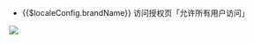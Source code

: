 <IntegrationDetailCard :title="`在 ${$localeConfig.brandName} 中体验登录`">

- {{$localeConfig.brandName}} 访问授权页「允许所有用户访问」

![](~@imagesZhCn/integration/wso2-is/3-1.png)

</IntegrationDetailCard>
